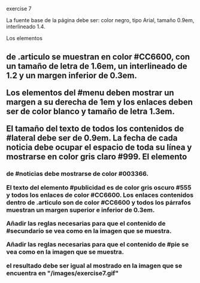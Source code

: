 exercise 7

La fuente base de la página debe ser: color negro, tipo Arial, tamaño 0.9em, interlineado 1.4.

Los elementos <h2> de .articulo se muestran en color #CC6600, con un tamaño de letra de 1.6em, un interlineado de 1.2 y un margen inferior de 0.3em.

Los elementos del #menu deben mostrar un margen a su derecha de 1em y los enlaces deben ser de color blanco y tamaño de letra 1.3em.

El tamaño del texto de todos los contenidos de #lateral debe ser de 0.9em. La fecha de cada noticia debe ocupar el espacio de toda su línea y mostrarse en color gris claro #999. El elemento <h3> de #noticias debe mostrarse de color #003366.

El texto del elemento #publicidad es de color gris oscuro #555 y todos los enlaces de color #CC6600.
Los enlaces contenidos dentro de .articulo son de color #CC6600 y todos los párrafos muestran un margen superior e inferior de 0.3em.

Añadir las reglas necesarias para que el contenido de #secundario se vea como en la imagen que se muestra.

Añadir las reglas necesarias para que el contenido de #pie se vea como en la imagen que se muestra.

el resultado debe ser igual al mostrado en la imagen que se encuentra en "/images/exercise7.gif"